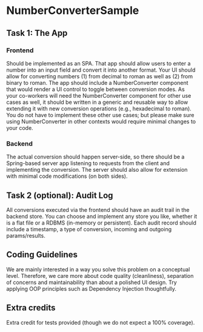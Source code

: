 # NumberConverterSample

## Task 1: The App

### Frontend

Should be implemented as an SPA. That app should allow users to enter a number into an input field and convert it into another format. Your UI should allow for converting numbers (1) from decimal to roman as well as (2) from binary to roman. The app should include a NumberConverter component that would render a UI control to toggle between conversion modes. As your co-workers will need the NumberConverter component for other use cases as well, it should be written in a generic and reusable way to allow extending it with new conversion operations (e.g., hexadecimal to roman). You do not have to implement these other use cases; but please make sure using NumberConverter in other contexts would require minimal changes to your code. 

### Backend

The actual conversion should happen server-side, so there should be a Spring-based server app listening to requests from the client and implementing the conversion. The server should also allow for extension with minimal code modifications (on both sides).

## Task 2 (optional): Audit Log

All conversions executed via the frontend should have an audit trail in the backend store. You can choose and implement any store you like, whether it is a flat file or a RDBMS (in-memory or persistent). Each audit record should include a timestamp, a type of conversion, incoming and outgoing params/results. 

## Coding Guidelines

We are mainly interested in a way you solve this problem on a conceptual level. Therefore, we care more about code quality (cleanliness), separation of concerns and maintainability than about a polished UI design. Try applying OOP principles such as Dependency Injection thoughtfully.

## Extra credits
 
Extra credit for tests provided (though we do not expect a 100% coverage).

